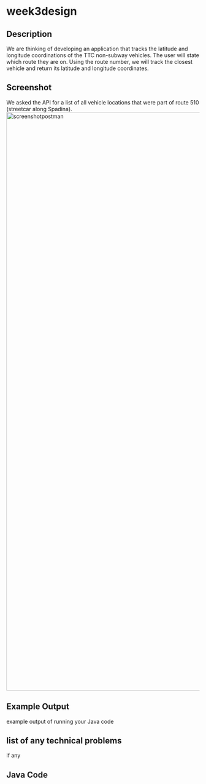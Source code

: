 # week3design
## Description
We are thinking of developing an application that tracks the latitude and longitude coordinations of the TTC non-subway vehicles. The user will state which route they are on. Using the route number, we will track the closest vehicle and return its latitude and longitude coordinates.
## Screenshot
We asked the API for a list of all vehicle locations that were part of route 510 (streetcar along Spadina).
<img width="1506" alt="screenshotpostman" src="https://github.com/KuzeyOzturac/week3design/assets/69856672/01cb396e-b4b6-4fdb-97a4-fea77b3716bf">
## Example Output
example output of running your Java code
## list of any technical problems
if any
## Java Code
